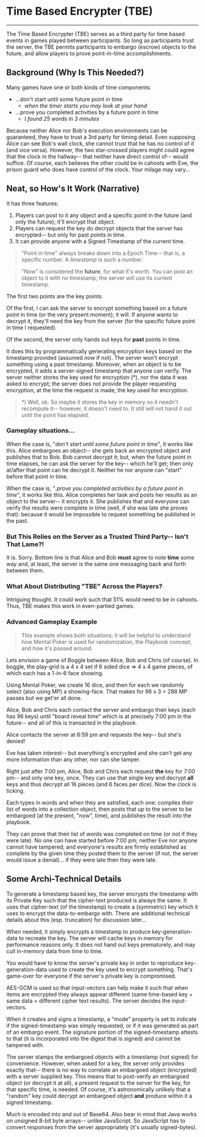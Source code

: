 # Time Based Encrypter (TBE)

---

The Time Based Encrypter (TBE) serves as a third party for time based events in games played between participants. So long as participants trust the server, the TBE permits participants to embargo (escrow) objects to the future, and allow players to prove point-in-time accomplishments.

## Background (Why Is This Needed?)

Many games have one or both kinds of time components:
* ...don't start until some future point in time
    * _when the timer starts you may look at your hand_
* ...prove you completed activities by a future point in time 
    * _I found 25 words in 3 minutes_

Because neither Alice nor Bob's execution environments can be guaranteed, they have to trust a 3rd party for timing detail. Even supposing Alice can see Bob's wall clock, she cannot trust that he has no control of it (and vice versa). However, the two star-crossed players might could agree that the clock in the hallway-- that neither have direct control of-- would suffice. Of course, each believes the other could be in cahoots with Eve, the prison guard who does have control of the clock. Your milage may vary...

## Neat, so How's It Work (Narrative)

It has three features:
1. Players can post to it any object and a specific point in the future (and only the future); it'll encrypt that object.
1. Players can request the key do decrypt objects that the server has encrypted-- but only for past points in time.
1. It can provide anyone with a Signed Timestamp of the current time.

> "Point in time" always breaks down into a Epoch Time-- that is, a specific number. A _timestamp_ is such a number.

> "Now" is considered the **future**, for what it's worth. You can post an object to it with no timestamp; the server will use its current timestamp.

The first two points are the key points. 

Of the first, I can ask the server to encrypt something based on a future point in time (or the very present moment); it will. If anyone wants to decrypt it, they'll need the key from the server (for the specific future point in time I requested).

Of the second, the server only hands out keys for **past** points in time.

It does this by programmatically generating encryption keys based on the timestamp provided (assumed *now* if not). The server won't  encrypt something using a past timestamp. Moreover, when an object is to be encrypted, it adds a server-signed timestamp that anyone can verify. The server neither stores the key used for encryption (*), nor the data it was asked to encrypt; the server does not provide the player requesting encryption, at the time the request is made, the key used for encryption.

> *) Well, ok. So maybe it stores the key in memory so it needn't recompute it-- however, it doesn't need to. It still will not hand it out until the point has elapsed.

### Gameplay situations...

When the case is, "_don't start until some future point in time_", it works like this. Alice embargoes an object-- she gets back an encrypted object and publishes that to Bob. Bob cannot decrypt it; but, when the future point in time elapses, he can ask the server for the key-- which he'll get; then only at/after that point can he decrypt it. Neither he nor anyone can "start" before that point in time.

When the case is, "_.prove you completed activities by a future point in time_", it works like this. Alice completes her task and posts her results as an object to the server-- it encrypts it. She publishes that and everyone can verify the results were complete in time (well, if she was late she proves that): because it would be impossible to request something be published in the past.

### But This Relies on the Server as a Trusted Third Party-- Isn't That Lame?!

It is. Sorry. Bottom line is that Alice and Bob **must** agree to note **time** some way and, at least, the server is the same one messaging back and forth between them.

### What About Distributing "TBE" Across the Players?

Intriguing thought. It could work such that 51% would need to be in cahoots. Thus, TBE makes this work in even-partied games.

### Advanced Gameplay Example

> This example shows both situations; it will be helpful to understand how Mental Poker is used for randomization, the Playbook concept, and how it's passed around.

Lets envision a game of Boggle between Alice, Bob and Chris (of course). In boggle, the play-grid is a 4 x 4 set if 6 sided dice => 4 x 4 game pieces, of which each has a 1-in-6 face showing.

Using Mental Poker, we create 16 dice, and then for each we randomly select (also using MP) a showing-face. That makes for 96 x 3 = 288 MP passes but we get'er all done.

Alice, Bob and Chris each contact the server and embargo their keys (each has 96 keys) until "board reveal time" which is at precisely 7:00 pm in the future-- and all of this is transacted in the playbook.

Alice contacts the server at 6:59 pm and requests the key-- but she's denied!

Eve has taken interest-- but everything's encrypted and she can't get any more information than any other, nor can she tamper.

Right just after 7:00 pm, Alice, Bob and Chris each request **the** key for 7:00 pm-- and only one key, once. They can use that single key and decrypt **all** keys and thus decrypt all 16 pieces (and 6 faces per dice). Now the clock is ticking.

Each types in words and when they are satisfied, each one: compiles their list of words into a collection object, then posts that up to the server to be embargoed (at the present, "now", time), and publishes the result into the playbook.

They can prove that their list of words was completed on time (or not if they were late). No one can have started before 7:00 pm; neither Eve nor anyone cannot have tampered; and everyone's results are firmly established as complete by the given time they posted them to the server (if not, the server would issue a denial)... if they were late then they were late.

## Some Archi-Technical Details

To generate a timestamp based key, the server encrypts the timestamp with its Private Key such that the cipher-text produced is always the same. It uses that cipher-text (of the timestamp) to create a (symmetric) key which it uses to encrypt the data-to-embargo with. There are additional technical details about this (esp. truncation) for discussion later...

When needed, it simply encrypts a timestamp to produce key-generation-data to recreate the key. The server will cache keys in memory for performance reasons only. It does not hand out keys prematurely, and may cull in-memory data from time to time.

You would have to know the server's private key in order to reproduce key-generation-data used to create the key used to encrypt something. That's game-over for everyone if the server's private key is compromised.

AES-GCM is used so that input-vectors can help make it such that when items are encrypted they always appear different (same time-based key + same data = different cipher text results). The server decides the input-vectors.

When it creates and signs a timestamp, a "mode" property is set to indicate if the signed-timestamp was simply requested, or if it was generated as part of an embargo event. The signature portion of the signed-timestamp attests to that (it is incorporated into the digest that is signed) and cannot be tampered with.

The server stamps the embargoed objects with a timestamp (not signed) for convenience. However, when asked for a key, the server only provides exactly that-- there is no way to correlate an embargoed object (encrypted) with a server supplied key. This means that to post-verify an embargoed object (or decrypt it at all), a present request to the server for the key, for that specific time, is needed. Of course, it's astronomically unlikely that a "random" key could decrypt an embargoed object **and** produce within it a signed timestamp. 

Much is encoded into and out of Base64. Also bear in mind that Java works on unsigned 8-bit byte arrays-- unlike JavaScript. So JavaScript has to convert responses from the server appropriately (it's usually signed-bytes).


